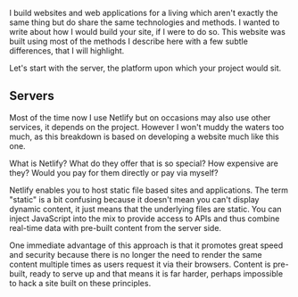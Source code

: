 I build websites and web applications for a living which aren't exactly the same thing but do share the same technologies and methods. I wanted to write about how I would build your site, if I were to do so. This website was built using most of the methods I describe here with a few subtle differences, that I will highlight.

Let's start with the server, the platform upon which your project would sit. 

## Servers
Most of the time now I use Netlify but on occasions may also use other services, it depends on the project. However I won't muddy the waters too much, as this breakdown is based on developing a website much like this one.

What is Netlify? What do they offer that is so special? How expensive are they? Would you pay for them directly or pay via myself?

Netlify enables you to host static file based sites and applications. The term "static" is a bit confusing because it doesn't mean you can't display dynamic content, it just means that the underlying files are static. You can inject JavaScript into the mix to provide access to APIs and thus combine real-time data with pre-built content from the server side.

One immediate advantage of this approach is that it promotes great speed and security because there is no longer the need to render the same content multiple times as users request it via their browsers. Content is pre-built, ready to serve up and that means it is far harder, perhaps impossible to hack a site built on these principles.

